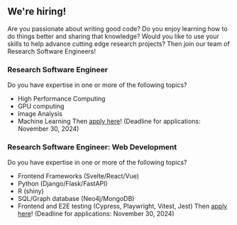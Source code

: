 ## We're hiring!

Are you passionate about writing good code? Do you enjoy learning how to do things better and sharing that knowledge? Would you like to use your skills to help advance cutting edge research projects? Then join our team of Research Software Engineers!

### Research Software Engineer

Do you have expertise in one or more of the following topics?
- High Performance Computing
- GPU computing
- Image Analysis
- Machine Learning
Then [apply here](https://adb.zuv.uni-heidelberg.de/info/INFO_FDB$.startup?MODUL=LS&M1=1&M2=0&M3=0&PRO=36241)! (Deadline for applications: November 30, 2024)

### Research Software Engineer: Web Development

Do you have expertise in one or more of the following topics?
- Frontend Frameworks (Svelte/React/Vue)
- Python (Django/Flask/FastAPI)
- R (shiny)
- SQL/Graph database (Neo4j/MongoDB)
- Frontend and E2E testing (Cypress, Playwright, Vitest, Jest)
Then [apply here](https://adb.zuv.uni-heidelberg.de/info/INFO_FDB$.startup?MODUL=LS&M1=1&M2=0&M3=0&PRO=36243)! (Deadline for applications: November 30, 2024)
